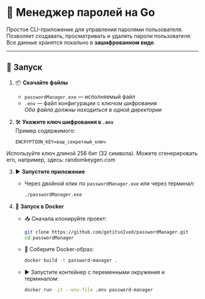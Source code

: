 # 🔐 Менеджер паролей на Go

Простое CLI-приложение для управления паролями пользователя. 
Позволяет создавать, просматривать и удалять пароли пользователя.
Все данные хранятся локально в **зашифрованном виде**.

---

## 🚀 Запуск

1. 📦 **Скачайте файлы**  
   - `passwordManager.exe` — исполняемый файл  
   - `.env` — файл конфигурации с ключом шифрования  
   *Оба файла должны находиться в одной директории*

2. 🛠 **Укажите ключ шифрования в `.env`**  
   Пример содержимого:

   ```env
   ENCRYPTION_KEY=ваш_секретный_ключ
Используйте ключ длиной 256 бит (32 символа).
Можете сгенерировать его, например, здесь: randomkeygen.com

3. ▶️ **Запустите приложение**  
   - Через двойной клик по `passwordManager.exe` или через терминал:  
     ```bash
     ./passwordManager.exe
     ```
4. 🐳 **Запуск в Docker**

   - 📥 Сначала клонируйте проект:

     ```bash
     git clone https://github.com/getitsoIved/passwordManager.git
     cd passwordManager
     ```

   - 🔨 Соберите Docker-образ:

     ```bash
     docker build -t password-manager .
     ```

   - ▶️ Запустите контейнер с переменными окружения и терминалом:

     ```bash
     docker run -it --env-file .env password-manager
     ```





